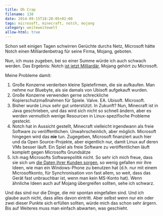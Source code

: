 ```yaml
---
title: Oh Crap
filename: 138
date: 2014-09-15T18:28:05+02:00
tags: microsoft, minecraft, notch, mojang
category: weiteweitewelt
allow-html: true
---
```

<p>Schon seit einigen Tagen schwirren Gerüchte durchs Netz, Microsoft hätte Notch einen Milliardenbetrag für seine Firma, Mojang, geboten.</p>
<p>Nun, ich muss zugeben, bei so einer Summe würde ich auch schwach werden. Das Ergebnis: Notch <a href="http://www.golem.de/news/minecraft-microsoft-kauft-mojang-1409-109256.html">ist jetzt Milliardär</a>, Mojang gehört zu Microsoft.</p>
<p>Meine Probleme damit:</p>
<ol>
<li>Große Konzerne verderben kleine Spielefirmen, die sie aufkaufen. Man nehme nur Bluebyte, als sie damals von Ubisoft aufgekauft wurden.</li>
<li>Große Konzerne verwenden gerne schreckliche Kopierschutzmaßnahmen für Spiele. Valve. EA. Ubisoft. Microsoft.</li>
<li>Bisher wurde Linux sehr gut unterstützt. In Zukunft? Nun, Minecraft ist in Java geschrieben, und das wird sich nicht so schnell ändern, aber es werden vermutlich wenige Resourcen in Linux-spezifische Probleme gesteckt.</li>
<li>Notch hat in Aussicht gestellt, Minecraft vielleicht irgendwann als freie Software zu veröffentlichen. Unwahrscheinlich, aber möglich. Microsoft hingegen wird das <strong>nie</strong> tun. Zugegeben, Microsoft finanziert auch hier und da Open Source-Projekte, aber eigentlich nur, damit Linux auf deren VMs besser läuft. Ein Spiel als freie Software zu veröffentlichen läuft komplett gegen Microsofts Grundsätze</li>
<li>Ich mag Microsofts Softwarepolitik nicht. So sehr ich mich freue, dass sie sich um <a href="/blogposts/128">die Daten ihrer Kunden sorgen</a>, so wenig gefallen mir ihre Ideen, wie man ein Windows-Phone zu benutzen hat (d.h. nur mit einem Microsoftkonto, für Synchronisation von fast allem, so weit, dass das Gerät fast unbrauchbar ist, wenn man kein MS-Konto hat). Wenn ähnliche Ideen auch auf Mojang übergreifen sollten, sehe ich schwarz.
</li>
</ol>
<p>Und das sind nur die Dinge, die mir spontan eingefallen sind. Und ich glaube auch nicht, dass alles davon eintritt. Aber selbst wenn nur ein oder zwei dieser Punkte sich erfüllen sollten, würde mich das schon sehr ärgern. Bis auf Weiteres muss man einfach abwarten, was geschieht.</p>
